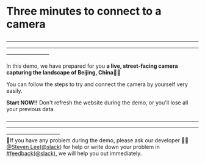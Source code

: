 # Three minutes to connect to a camera

————————————————————————————————————————————————————————————————————————————————
<br/>

In this demo, we have prepared for you **a live, street-facing camera capturing the landscape of Beijing, China**📸🌇

You can follow the steps to try and connect the camera by yourself very easily.
<br/>

**Start NOW!!**
Don't refresh the website during the demo, or you'll lose all your previous data.
<br/>

——————————————————————————————————————————————————————————————————————————————————
<br/>
🔔If you have any problem during the demo, please ask our developer 👷🏽[@Steven Lee(@slack)](https://shifuproj.slack.com/archives/D04MFP86D4J) for help or write down your problem in [#feedback(@slack)](https://shifuproj.slack.com/archives/C04N5AJJL8Y), we will help you out immediately.
